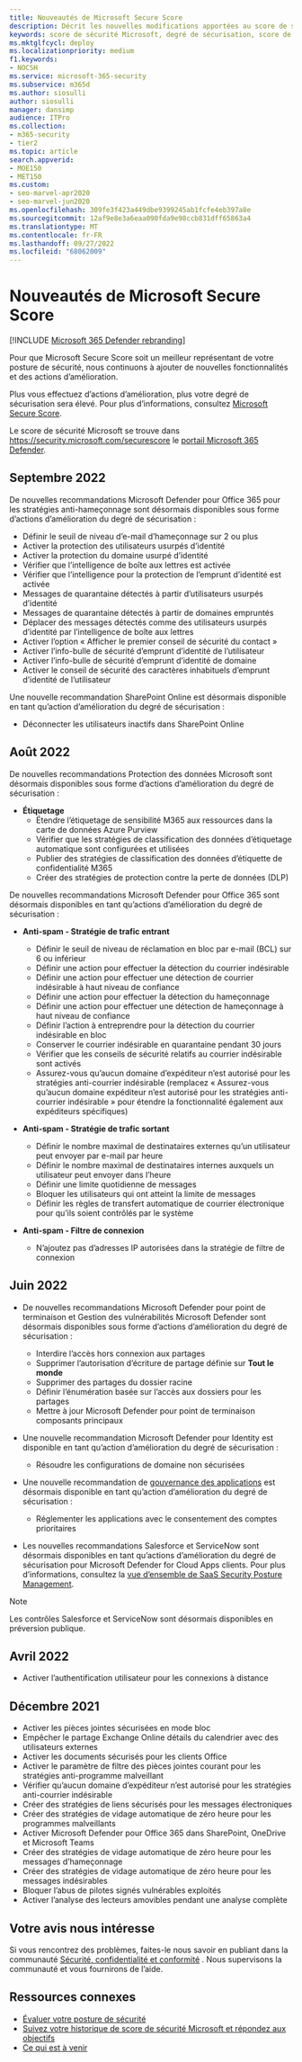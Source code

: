 ```yaml
---
title: Nouveautés de Microsoft Secure Score
description: Décrit les nouvelles modifications apportées au score de sécurité Microsoft dans le portail Microsoft 365 Defender.
keywords: score de sécurité Microsoft, degré de sécurisation, score de sécurité Office 365, score de sécurité Microsoft, portail Microsoft 365 Defender
ms.mktglfcycl: deploy
ms.localizationpriority: medium
f1.keywords:
- NOCSH
ms.service: microsoft-365-security
ms.subservice: m365d
ms.author: siosulli
author: siosulli
manager: dansimp
audience: ITPro
ms.collection:
- m365-security
- tier2
ms.topic: article
search.appverid:
- MOE150
- MET150
ms.custom:
- seo-marvel-apr2020
- seo-marvel-jun2020
ms.openlocfilehash: 309fe3f423a449dbe9399245ab1fcfe4eb397a8e
ms.sourcegitcommit: 12af9e8e3a6eaa090fda9e98ccb831dff65863a4
ms.translationtype: MT
ms.contentlocale: fr-FR
ms.lasthandoff: 09/27/2022
ms.locfileid: "68062009"
---
```

# <a name="whats-new-in-microsoft-secure-score"></a>Nouveautés de Microsoft Secure Score

[!INCLUDE [Microsoft 365 Defender rebranding](../includes/microsoft-defender.md)]

Pour que Microsoft Secure Score soit un meilleur représentant de votre posture de sécurité, nous continuons à ajouter de nouvelles fonctionnalités et des actions d’amélioration.

Plus vous effectuez d’actions d’amélioration, plus votre degré de sécurisation sera élevé. Pour plus d’informations, consultez [Microsoft Secure Score](microsoft-secure-score.md).

Le score de sécurité Microsoft se trouve dans <https://security.microsoft.com/securescore> le [portail Microsoft 365 Defender](microsoft-365-defender-portal.md).

## <a name="september-2022"></a>Septembre 2022

De nouvelles recommandations Microsoft Defender pour Office 365 pour les stratégies anti-hameçonnage sont désormais disponibles sous forme d’actions d’amélioration du degré de sécurisation :

- Définir le seuil de niveau d’e-mail d’hameçonnage sur 2 ou plus
- Activer la protection des utilisateurs usurpés d’identité
- Activer la protection du domaine usurpé d’identité
- Vérifier que l’intelligence de boîte aux lettres est activée
- Vérifier que l’intelligence pour la protection de l’emprunt d’identité est activée
- Messages de quarantaine détectés à partir d’utilisateurs usurpés d’identité
- Messages de quarantaine détectés à partir de domaines empruntés
- Déplacer des messages détectés comme des utilisateurs usurpés d’identité par l’intelligence de boîte aux lettres
- Activer l’option « Afficher le premier conseil de sécurité du contact »
- Activer l’info-bulle de sécurité d’emprunt d’identité de l’utilisateur
- Activer l’info-bulle de sécurité d’emprunt d’identité de domaine
- Activer le conseil de sécurité des caractères inhabituels d’emprunt d’identité de l’utilisateur

Une nouvelle recommandation SharePoint Online est désormais disponible en tant qu’action d’amélioration du degré de sécurisation :

- Déconnecter les utilisateurs inactifs dans SharePoint Online

## <a name="august-2022"></a>Août 2022

De nouvelles recommandations Protection des données Microsoft sont désormais disponibles sous forme d’actions d’amélioration du degré de sécurisation :

- **Étiquetage**
  - Étendre l’étiquetage de sensibilité M365 aux ressources dans la carte de données Azure Purview
  - Vérifier que les stratégies de classification des données d’étiquetage automatique sont configurées et utilisées
  - Publier des stratégies de classification des données d’étiquette de confidentialité M365
  - Créer des stratégies de protection contre la perte de données (DLP)

De nouvelles recommandations Microsoft Defender pour Office 365 sont désormais disponibles en tant qu’actions d’amélioration du degré de sécurisation :

- **Anti-spam - Stratégie de trafic entrant**
  - Définir le seuil de niveau de réclamation en bloc par e-mail (BCL) sur 6 ou inférieur
  - Définir une action pour effectuer la détection du courrier indésirable
  - Définir une action pour effectuer une détection de courrier indésirable à haut niveau de confiance
  - Définir une action pour effectuer la détection du hameçonnage
  - Définir une action pour effectuer une détection de hameçonnage à haut niveau de confiance
  - Définir l’action à entreprendre pour la détection du courrier indésirable en bloc
  - Conserver le courrier indésirable en quarantaine pendant 30 jours
  - Vérifier que les conseils de sécurité relatifs au courrier indésirable sont activés
  - Assurez-vous qu’aucun domaine d’expéditeur n’est autorisé pour les stratégies anti-courrier indésirable (remplacez « Assurez-vous qu’aucun domaine expéditeur n’est autorisé pour les stratégies anti-courrier indésirable » pour étendre la fonctionnalité également aux expéditeurs spécifiques)

- **Anti-spam - Stratégie de trafic sortant**
  - Définir le nombre maximal de destinataires externes qu’un utilisateur peut envoyer par e-mail par heure
  - Définir le nombre maximal de destinataires internes auxquels un utilisateur peut envoyer dans l’heure
  - Définir une limite quotidienne de messages
  - Bloquer les utilisateurs qui ont atteint la limite de messages
  - Définir les règles de transfert automatique de courrier électronique pour qu’ils soient contrôlés par le système

- **Anti-spam - Filtre de connexion**
  - N’ajoutez pas d’adresses IP autorisées dans la stratégie de filtre de connexion

## <a name="june-2022"></a>Juin 2022

- De nouvelles recommandations Microsoft Defender pour point de terminaison et Gestion des vulnérabilités Microsoft Defender sont désormais disponibles sous forme d’actions d’amélioration du degré de sécurisation :

  - Interdire l’accès hors connexion aux partages
  - Supprimer l’autorisation d’écriture de partage définie sur **Tout le monde**
  - Supprimer des partages du dossier racine
  - Définir l’énumération basée sur l’accès aux dossiers pour les partages
  - Mettre à jour Microsoft Defender pour point de terminaison composants principaux

- Une nouvelle recommandation Microsoft Defender pour Identity est disponible en tant qu’action d’amélioration du degré de sécurisation :

  - Résoudre les configurations de domaine non sécurisées

- Une nouvelle recommandation de [gouvernance des applications](/defender-cloud-apps/app-governance-manage-app-governance) est désormais disponible en tant qu’action d’amélioration du degré de sécurisation :

  - Réglementer les applications avec le consentement des comptes prioritaires

- Les nouvelles recommandations Salesforce et ServiceNow sont désormais disponibles en tant qu’actions d’amélioration du degré de sécurisation pour Microsoft Defender for Cloud Apps clients. Pour plus d’informations, consultez la [vue d’ensemble de SaaS Security Posture Management](https://aka.ms/saas_security_posture_management).

> [!NOTE]
> Les contrôles Salesforce et ServiceNow sont désormais disponibles en préversion publique.

## <a name="april-2022"></a>Avril 2022

- Activer l’authentification utilisateur pour les connexions à distance

## <a name="december-2021"></a>Décembre 2021

- Activer les pièces jointes sécurisées en mode bloc
- Empêcher le partage Exchange Online détails du calendrier avec des utilisateurs externes
- Activer les documents sécurisés pour les clients Office
- Activer le paramètre de filtre des pièces jointes courant pour les stratégies anti-programme malveillant
- Vérifier qu’aucun domaine d’expéditeur n’est autorisé pour les stratégies anti-courrier indésirable
- Créer des stratégies de liens sécurisés pour les messages électroniques
- Créer des stratégies de vidage automatique de zéro heure pour les programmes malveillants
- Activer Microsoft Defender pour Office 365 dans SharePoint, OneDrive et Microsoft Teams
- Créer des stratégies de vidage automatique de zéro heure pour les messages d’hameçonnage
- Créer des stratégies de vidage automatique de zéro heure pour les messages indésirables
- Bloquer l’abus de pilotes signés vulnérables exploités
- Activer l’analyse des lecteurs amovibles pendant une analyse complète

## <a name="we-want-to-hear-from-you"></a>Votre avis nous intéresse

Si vous rencontrez des problèmes, faites-le nous savoir en publiant dans la communauté [Sécurité, confidentialité et conformité](https://techcommunity.microsoft.com/t5/Security-Privacy-Compliance/bd-p/security_privacy) . Nous supervisons la communauté et vous fournirons de l’aide.

## <a name="related-resources"></a>Ressources connexes

- [Évaluer votre posture de sécurité](microsoft-secure-score-improvement-actions.md)
- [Suivez votre historique de score de sécurité Microsoft et répondez aux objectifs](microsoft-secure-score-history-metrics-trends.md)
- [Ce qui est à venir](microsoft-secure-score-whats-coming.md)
